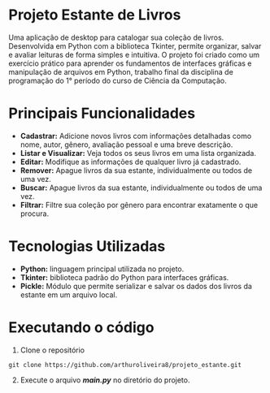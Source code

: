 # Projeto Estante de Livros

Uma aplicação de desktop para catalogar sua coleção de livros. Desenvolvida em Python com a biblioteca Tkinter, permite organizar, salvar e avaliar leituras de forma simples e intuitiva. O projeto foi criado como um exercício prático para aprender os fundamentos de interfaces gráficas e manipulação de arquivos em Python, trabalho final da disciplina de programação do 1° período do curso de Ciência da Computação.

# Principais Funcionalidades

* **Cadastrar:** Adicione novos livros com informações detalhadas como nome, autor, gênero, avaliação pessoal e uma breve descrição.
*  **Listar e Visualizar:** Veja todos os seus livros em uma lista organizada.
*  **Editar:** Modifique as informações de qualquer livro já cadastrado.
*  **Remover:** Apague livros da sua estante, individualmente ou todos de uma vez.
*  **Buscar:** Apague livros da sua estante, individualmente ou todos de uma vez.
*  **Filtrar:** Filtre sua coleção por gênero para encontrar exatamente o que procura.

# Tecnologias Utilizadas
* **Python:** linguagem principal utilizada no projeto.
* **Tkinter:** biblioteca padrão do Python para interfaces gráficas.
* **Pickle:** Módulo que permite serializar e salvar os dados dos livros da estante em um arquivo local.

# Executando o código

1. Clone o repositório
```
git clone https://github.com/arthuroliveira8/projeto_estante.git
```
2. Execute o arquivo ***main.py*** no diretório do projeto.
